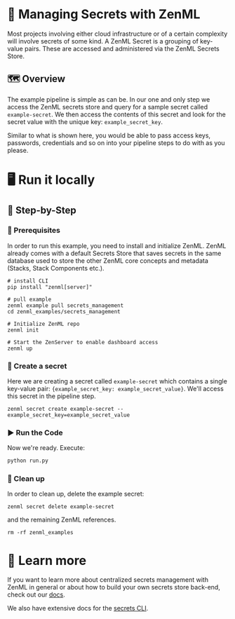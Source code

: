 # 🔑 Managing Secrets with ZenML

Most projects involving either cloud infrastructure or of a certain complexity
will involve secrets of some kind. A ZenML Secret is a grouping of key-value
pairs. These are accessed and administered via the ZenML Secrets Store.

## 🗺 Overview

The example pipeline is simple as can be. In our one and only step we access the
ZenML secrets store and query for a sample secret called `example-secret`. We
then access the contents of this secret and look for the secret value with the
unique key: `example_secret_key`.

Similar to what is shown here, you would be able to pass access keys, passwords,
credentials and so on into your pipeline steps to do with as you please.

# 🖥 Run it locally

## 👣 Step-by-Step

### 📄 Prerequisites

In order to run this example, you need to install and initialize ZenML. ZenML
already comes with a default Secrets Store that saves secrets in the same
database used to store the other ZenML core concepts and metadata (Stacks,
Stack Components etc.).


```shell
# install CLI
pip install "zenml[server]"

# pull example
zenml example pull secrets_management
cd zenml_examples/secrets_management

# Initialize ZenML repo
zenml init

# Start the ZenServer to enable dashboard access
zenml up
```

### 🤫 Create a secret

Here we are creating a secret called `example-secret` which contains a single
key-value pair: `{example_secret_key: example_secret_value}`. We'll access this
secret in the pipeline step.

```shell
zenml secret create example-secret --example_secret_key=example_secret_value
```

### ▶️ Run the Code

Now we're ready. Execute:

```bash
python run.py
```

### 🧽 Clean up

In order to clean up, delete the example secret:

```shell
zenml secret delete example-secret
```

and the remaining ZenML references.

```shell
rm -rf zenml_examples
```

# 📜 Learn more

If you want to learn more about centralized secrets management with ZenML in
general or about how to build your own secrets store back-end, check out our
[docs](https://docs.zenml.io/advanced-guide/practical-mlops/secrets-management).

We also have extensive docs for the
[secrets CLI](https://apidocs.zenml.io/latest/cli/#zenml.cli--using-secrets).
